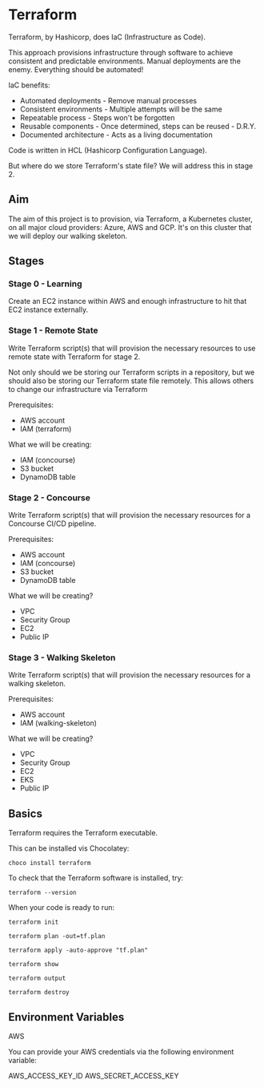 # Terraform

Terraform, by Hashicorp, does IaC (Infrastructure as Code).

This approach provisions infrastructure through software to achieve consistent and predictable environments. Manual deployments are the enemy. Everything should be automated!

IaC benefits:

- Automated deployments - Remove manual processes
- Consistent environments - Multiple attempts will be the same
- Repeatable process - Steps won't be forgotten
- Reusable components - Once determined, steps can be reused - D.R.Y.
- Documented architecture - Acts as a living documentation

Code is written in HCL (Hashicorp Configuration Language).

But where do we store Terraform's state file? We will address this in stage 2.

## Aim

The aim of this project is to provision, via Terraform, a Kubernetes cluster, on all major cloud providers: Azure, AWS and GCP. It's on this cluster that we will deploy our walking skeleton.

## Stages

### Stage 0 - Learning

Create an EC2 instance within AWS and enough infrastructure to hit that EC2 instance externally.

### Stage 1 - Remote State

Write Terraform script(s) that will provision the necessary resources to use remote state with Terraform for stage 2.

Not only should we be storing our Terraform scripts in a repository, but we should also be storing our Terraform state file remotely. This allows others to change our infrastructure via Terraform

Prerequisites:

- AWS account
- IAM (terraform)

What we will be creating:

- IAM (concourse)
- S3 bucket
- DynamoDB table

### Stage 2 - Concourse

Write Terraform script(s) that will provision the necessary resources for a Concourse CI/CD pipeline.

Prerequisites:

- AWS account
- IAM (concourse)
- S3 bucket
- DynamoDB table

What we will be creating?

- VPC
- Security Group
- EC2
- Public IP

### Stage 3 - Walking Skeleton

Write Terraform script(s) that will provision the necessary resources for a walking skeleton.

Prerequisites:

- AWS account
- IAM (walking-skeleton)

What we will be creating?

- VPC
- Security Group
- EC2
- EKS
- Public IP


## Basics

Terraform requires the Terraform executable.

This can be installed vis Chocolatey:

```
choco install terraform
```

To check that the Terraform software is installed, try:

```
terraform --version
```

When your code is ready to run:

```
terraform init
```

```
terraform plan -out=tf.plan
```

```
terraform apply -auto-approve "tf.plan"
```

```
terraform show
```

```
terraform output
```


```
terraform destroy
```

## Environment Variables

AWS

You can provide your AWS credentials via the following environment variable:

AWS_ACCESS_KEY_ID
AWS_SECRET_ACCESS_KEY


